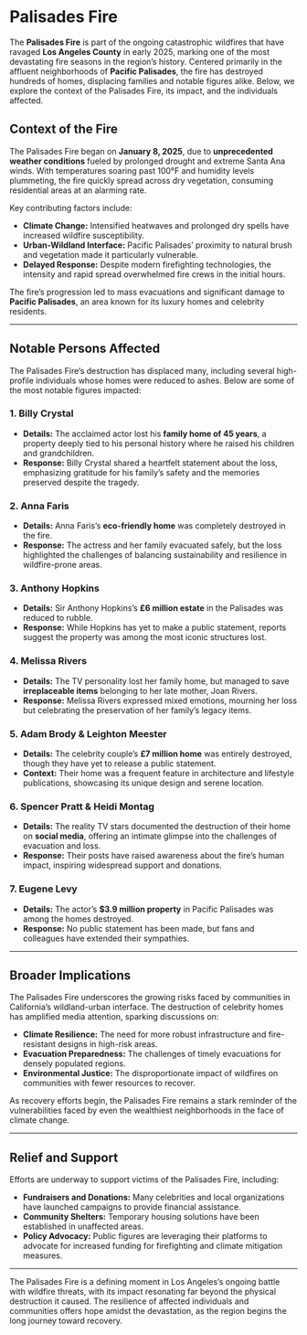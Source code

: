 # Palisades Fire

The **Palisades Fire** is part of the ongoing catastrophic wildfires that have ravaged **Los Angeles County** in early 2025, marking one of the most devastating fire seasons in the region’s history. Centered primarily in the affluent neighborhoods of **Pacific Palisades**, the fire has destroyed hundreds of homes, displacing families and notable figures alike. Below, we explore the context of the Palisades Fire, its impact, and the individuals affected.

## Context of the Fire

The Palisades Fire began on **January 8, 2025**, due to **unprecedented weather conditions** fueled by prolonged drought and extreme Santa Ana winds. With temperatures soaring past 100°F and humidity levels plummeting, the fire quickly spread across dry vegetation, consuming residential areas at an alarming rate.

Key contributing factors include:
- **Climate Change:** Intensified heatwaves and prolonged dry spells have increased wildfire susceptibility.
- **Urban-Wildland Interface:** Pacific Palisades’ proximity to natural brush and vegetation made it particularly vulnerable.
- **Delayed Response:** Despite modern firefighting technologies, the intensity and rapid spread overwhelmed fire crews in the initial hours.

The fire’s progression led to mass evacuations and significant damage to **Pacific Palisades**, an area known for its luxury homes and celebrity residents.

---

## Notable Persons Affected

The Palisades Fire’s destruction has displaced many, including several high-profile individuals whose homes were reduced to ashes. Below are some of the most notable figures impacted:

### 1. **Billy Crystal**
- **Details:** The acclaimed actor lost his **family home of 45 years**, a property deeply tied to his personal history where he raised his children and grandchildren.
- **Response:** Billy Crystal shared a heartfelt statement about the loss, emphasizing gratitude for his family’s safety and the memories preserved despite the tragedy.

### 2. **Anna Faris**
- **Details:** Anna Faris’s **eco-friendly home** was completely destroyed in the fire.
- **Response:** The actress and her family evacuated safely, but the loss highlighted the challenges of balancing sustainability and resilience in wildfire-prone areas.

### 3. **Anthony Hopkins**
- **Details:** Sir Anthony Hopkins’s **£6 million estate** in the Palisades was reduced to rubble.
- **Response:** While Hopkins has yet to make a public statement, reports suggest the property was among the most iconic structures lost.

### 4. **Melissa Rivers**
- **Details:** The TV personality lost her family home, but managed to save **irreplaceable items** belonging to her late mother, Joan Rivers.
- **Response:** Melissa Rivers expressed mixed emotions, mourning her loss but celebrating the preservation of her family’s legacy items.

### 5. **Adam Brody & Leighton Meester**
- **Details:** The celebrity couple’s **£7 million home** was entirely destroyed, though they have yet to release a public statement.
- **Context:** Their home was a frequent feature in architecture and lifestyle publications, showcasing its unique design and serene location.

### 6. **Spencer Pratt & Heidi Montag**
- **Details:** The reality TV stars documented the destruction of their home on **social media**, offering an intimate glimpse into the challenges of evacuation and loss.
- **Response:** Their posts have raised awareness about the fire’s human impact, inspiring widespread support and donations.

### 7. **Eugene Levy**
- **Details:** The actor’s **$3.9 million property** in Pacific Palisades was among the homes destroyed.
- **Response:** No public statement has been made, but fans and colleagues have extended their sympathies.

---

## Broader Implications

The Palisades Fire underscores the growing risks faced by communities in California’s wildland-urban interface. The destruction of celebrity homes has amplified media attention, sparking discussions on:
- **Climate Resilience:** The need for more robust infrastructure and fire-resistant designs in high-risk areas.
- **Evacuation Preparedness:** The challenges of timely evacuations for densely populated regions.
- **Environmental Justice:** The disproportionate impact of wildfires on communities with fewer resources to recover.

As recovery efforts begin, the Palisades Fire remains a stark reminder of the vulnerabilities faced by even the wealthiest neighborhoods in the face of climate change.

---

## Relief and Support

Efforts are underway to support victims of the Palisades Fire, including:
- **Fundraisers and Donations:** Many celebrities and local organizations have launched campaigns to provide financial assistance.
- **Community Shelters:** Temporary housing solutions have been established in unaffected areas.
- **Policy Advocacy:** Public figures are leveraging their platforms to advocate for increased funding for firefighting and climate mitigation measures.

---

The Palisades Fire is a defining moment in Los Angeles’s ongoing battle with wildfire threats, with its impact resonating far beyond the physical destruction it caused. The resilience of affected individuals and communities offers hope amidst the devastation, as the region begins the long journey toward recovery.

